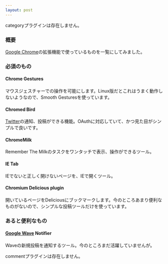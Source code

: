 ```yaml
---
layout: post
---
```

<p><span class="error">categoryプラグインは存在しません。</span></p>
<h3>概要</h3>
<p><a href="http://www.google.com/chrome">Google Chrome</a>の拡張機能で使っているものを一覧にしてみました。</p>
<h3>必須のもの</h3>
<h4>Chrome Gestures</h4>
<p>マウスジェスチャーでの操作を可能にします。Linux版だとこれはうまく動作しないようなので、Smooth Gesturesを使っています。</p>
<h4>Chromed Bird</h4>
<p><a href="http://www.twitter.com">Twitter</a>の通知、投稿ができる機能。OAuthに対応していて、かつ見た目がシンプルで良いです。</p>
<h4>ChromeMilk</h4>
<p>Remember The Milkのタスクをワンタッチで表示、操作ができるツール。</p>
<h4>IE Tab</h4>
<p>IEでないと正しく開けないページを、IEで開くツール。</p>
<h4>Chromium Delicious plugin</h4>
<p>開いているページをDeliciousにブックマークします。今のところあまり便利なものがないので、シンプルな投稿ツールだけを使っています。</p>
<h3>あると便利なもの</h3>
<h4><a href="http://wave.google.com/">Google Wave</a> Notifier</h4>
<p>Waveの新規投稿を通知するツール。今のところまだ活躍していませんが。</p>
<p><span class="error">commentプラグインは存在しません。</span> </p>
